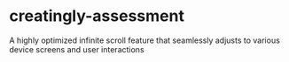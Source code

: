 # creatingly-assessment
A highly optimized infinite scroll feature that seamlessly adjusts to various device screens and user interactions
